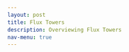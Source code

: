 ```yaml
---
layout: post
title: Flux Towers
description: Overviewing Flux Towers
nav-menu: true
---
```


<head>
    <meta charset="UTF-8">
    <meta http-equiv="X-UA-Compatible" content="IE=edge">
    <meta name="viewport" content="width=device-width, initial-scale=1.0">
    <title>Nature-based Climate Solutions</title>
    <link rel="stylesheet" href="styles.css"> <!-- Assuming you have a CSS file named 'styles.css'. -->
    <style>
        #flux-tower h2 {
            margin-bottom: 10px; /* Reduce the space below the title */
        }

        #video, #video p, #video iframe, #image, #image img {
            text-align: center; /* Center the content in the video and image section */
        }

      #content-wrapper {
            position: relative; /* This might not be necessary if you're using float */
        }
        
        #top-right-image {
            float: right;  /* Float the image to the right */
            margin: 0 0 20px 20px; /* Add some margins for aesthetics: top right bottom left */
            max-height: 500px;  /* You can adjust the height */
            width: auto;  /* Keep the aspect ratio */
        }
        
        #main-content {
            /* If you're using float, flex might not be necessary */
            padding: 0 20px 20px 0; /* Optional: gives some spacing between the image and the content */
        }

        #top-right-image {
            margin-left: 20px; /* Optional: gives some spacing between the image and the content */
        }

        /* Adjust the size of the YouTube embed */
        #video iframe {
            width: 800px; /* Adjust width as per your preference */
            height: 450px; /* Adjust height maintaining the aspect ratio */
            max-width: 100%; /* Ensure it doesn't go beyond the container width on smaller screens */
        }

              /* Style for the banner */
      /* Banner styles */
    /* Make the image darker by adding this overlay */
    .grid-item:before {
            height: 300px;
        width: 100%;
      content: "";
      position: absolute;
      top: 0;
      left: 0;
      right: 0;
      bottom: 0;
      background-color: rgba(18, 24, 33, 0.5); /* Your specific dark blue with 70% opacity */
      z-index: 1;
    }
    
    /* Modify your existing text-overlay */
    .text-overlay {
      transition: all 0.3s ease; /* Add transition for smooth changes */
      color: rgba(255, 255, 255, 0.7); /* Making text a bit transparent */
      transition: color 0.3s ease, border 0.3s ease; /* Added transition for border */
      position: absolute;
      top: 50%;
      right: 10%;
      transform: translateY(-50%);
      color: white;
      background-color: rgba(0, 0, 0, 0); /* Make it transparent */
      border: 2px solid white; /* White border */
      padding: 10px;
      border-radius: 4px;
      font-weight: bold; /* Make text bold */
      z-index: 2; /* Sit on top of the image and the dark overlay */
    }
    
    .text-overlay:hover {
        border: 2px solid lightblue; /* Add light blue border */
        color: white; /* Keep the text color white */
        background-color: rgba(0, 0, 0, 0.1); /* Slight background change to indicate hover */
    }
    
    /* Update grid-item to position the image and text overlay */
    .grid-item {
        height: 300px;
        width: 100%;
      position: relative;
      margin: 0;
      padding: 0;
      border: none;
            overflow: hidden;
            border: none;
            outline: none;
    }
    
        .arrow-icon {
      z-index: 2;  /* Make sure this is higher than the z-index of the overlay */
      position: relative;
    }
    
    /* Style the image */
    .grid-item img {
      object-fit: cover;  /* Adjust to make the image cover the entire div */
      width: 100%;  
      height: 100%;  /* Make it span full height */
            margin: 0;
        padding: 0;
    }

 /* for citation */
    .image-note {
  text-align: right;
}

 /* for logos */

.logos {
  text-align: center;  /* Center the logos horizontally */
  margin-bottom: 20px; /* Add some space below the logos */
}

.logo {
  height: 40px;  /* Set a fixed height */
  width: auto;  /* Maintain the aspect ratio */
  margin: 0 10px;  /* Add some horizontal space between the logos */
}



  

    </style>
</head>

  
<body>

<!-- Add the banner grid-container here -->
<div class="grid-container">
  <div class="grid-item">
    <a href="https://kesondrakey.github.io/about_flux_tower_project">

      <img src="images/flux_tower.jpg" alt="fluxtower">
        
      <div class="text-overlay">Learn about the role of flux towers in the project &#8594;</div> <!-- Added arrow here -->
    </a>
  </div>
</div>

<div class="image-note">
  <i>Image is of the Morgan Monroe Flux Tower. Bloomington, IN</i>
</div>


<!-- end the banner grid-container here -->
    
    <div id="content-wrapper">
        <div id="main-content">

            <section id="intro">
                <h1>Understanding Nature's Role in Climate Solutions</h1>
                <img id="top-right-image" src="images/eddy_cov_ex.png" alt="Eddy Covariance Example">
                <p>
                    Farmers and land stewards have a unique opportunity to play a major role in combatting climate change. Nature-based Climate Solutions (NbCS) are management techniques that enhance the sequestration of carbon dioxide and reduce greenhouse gas emissions in croplands, grasslands, forests, and wetlands. In addition to aiding in the fight against global warming, NbCS provides numerous benefits such as improved soil health, better air and water quality, and increased resilience against climate threats like floods and droughts.
                </p>
            </section>

            <section id="flux-tower">
                <h2>The Significance of Flux Towers</h2>
                <p>
                    However, to successfully implement NbCS, we need reliable data to ensure these strategies truly benefit the climate. This is where flux towers come into the picture.
                </p>
                <p>
                    Imagine a lighthouse that doesn’t guide ships but instead gathers vital data from the surrounding environment. <strong>Flux towers</strong> are like these lighthouses, standing tall amidst fields, forests, and wetlands, continuously collecting essential data. Each tower, covering anywhere from 10 to 1,000 acres, is equipped with sophisticated instruments that measure the exchange of carbon dioxide, water vapor, and energy between the earth and the atmosphere.
                </p>
                <p>
                    Understanding the diverse scales of monitoring is crucial for the successful implementation of NbCS. The image below offers a comparative view:
                </p>
                <img src="images/Nbcs_scales.png" alt="Monitoring Scales for NbCS" style="display:block;margin:auto;">
                <p style="font-style: italic; text-align: center;">
                    <a href="https://oneill.indiana.edu/doc/research/climate/climate-solutions-summary.pdf" target="_blank" rel="noopener noreferrer">Sourced from the report</a>
                </p>
                <p>
                    By analyzing the tiniest of changes in the air, flux towers give us a clear picture of how gases and energy move in and out of an ecosystem. In essence, they help us monitor the health of our lands and the success of our conservation efforts.
                </p>
            </section>

            <section id="video">
                <p>
                    The National Ecological Observatory Network (NEON) provides a comprehensive overview of flux towers and eddy covariance in the video below:
                </p>
                <iframe width="560" height="315" src="https://www.youtube.com/embed/CR4Anc8Mkas" title="Flux Tower Explanation by NEON" frameborder="0" allow="accelerometer; autoplay; clipboard-write; encrypted-media; gyroscope; picture-in-picture" allowfullscreen></iframe>
                <p style="font-style: italic;">
                    <a href="https://www.neonscience.org/impact/observatory-blog/ameriflux-and-neon-program-join-forces-eddy-covariance-data" target="_blank" rel="noopener noreferrer">Sourced from NEON</a>
                </p>



          <p>
                  <i>  Data sourced from this project will later be submitted to Ameriflux and Fluxnet. </i>
                </p>


                
            </section>

<div class="logos">
      <a href="https://fluxnet.org/" target="_blank" rel="noopener noreferrer">
    <img src="images/fluxnet.png" alt="Fluxnet logo" class="logo">
  </a>
  <a href="https://www.ameriflux.lbl.gov/" target="_blank" rel="noopener noreferrer">
    <img src="images/ameriflux.png" alt="Ameriflux logo" class="logo">
  </a>
</div>
